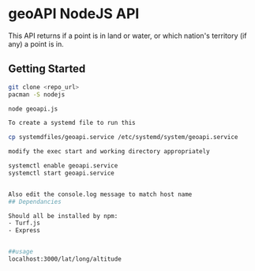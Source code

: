 # geoAPI NodeJS API

This API returns if a point is in land or water, or which nation's territory (if any) a point is in. 

## Getting Started

```bash
git clone <repo_url>
pacman -S nodejs

node geoapi.js

To create a systemd file to run this 

cp systemdfiles/geoapi.service /etc/systemd/system/geoapi.service

modify the exec start and working directory appropriately

systemctl enable geoapi.service
systemctl start geoapi.service 


Also edit the console.log message to match host name 
## Dependancies 

Should all be installed by npm:
- Turf.js
- Express


##usage
localhost:3000/lat/long/altitude


